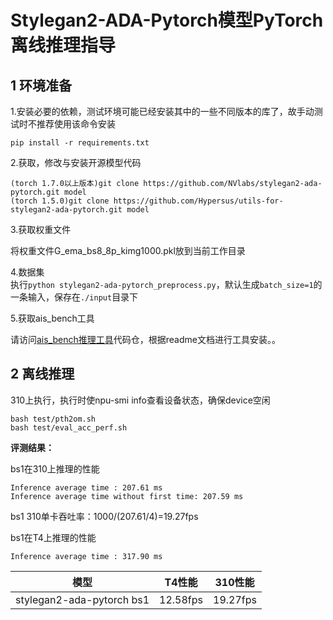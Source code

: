 # Stylegan2-ADA-Pytorch模型PyTorch离线推理指导

## 1 环境准备 

1.安装必要的依赖，测试环境可能已经安装其中的一些不同版本的库了，故手动测试时不推荐使用该命令安装  

```
pip install -r requirements.txt  
```


2.获取，修改与安装开源模型代码  

```
(torch 1.7.0以上版本)git clone https://github.com/NVlabs/stylegan2-ada-pytorch.git model
(torch 1.5.0)git clone https://github.com/Hypersus/utils-for-stylegan2-ada-pytorch.git model
```


3.获取权重文件  

将权重文件G_ema_bs8_8p_kimg1000.pkl放到当前工作目录  

4.数据集     
执行`python stylegan2-ada-pytorch_preprocess.py`，默认生成`batch_size=1`的一条输入，保存在`./input`目录下



5.获取ais_bench工具

请访问[ais_bench推理工具](https://gitee.com/ascend/tools/tree/master/ais-bench_workload/tool/ais_infer)代码仓，根据readme文档进行工具安装。。

## 2 离线推理 

310上执行，执行时使npu-smi info查看设备状态，确保device空闲  

```
bash test/pth2om.sh  
bash test/eval_acc_perf.sh
```
 **评测结果：**   

bs1在310上推理的性能

```
Inference average time : 207.61 ms
Inference average time without first time: 207.59 ms
```

bs1 310单卡吞吐率：1000/(207.61/4)=19.27fps

bs1在T4上推理的性能

```
Inference average time : 317.90 ms
```



|           模型            |  T4性能  | 310性能  |
| :-----------------------: | :------: | :------: |
| stylegan2-ada-pytorch bs1 | 12.58fps | 19.27fps |

